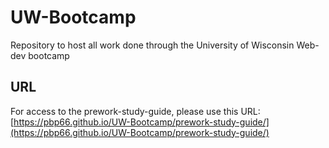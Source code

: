 # UW-Bootcamp
Repository to host all work done through the University of Wisconsin Web-dev bootcamp
## URL
For access to the prework-study-guide, please use this URL: [https://pbp66.github.io/UW-Bootcamp/prework-study-guide/](https://pbp66.github.io/UW-Bootcamp/prework-study-guide/)
